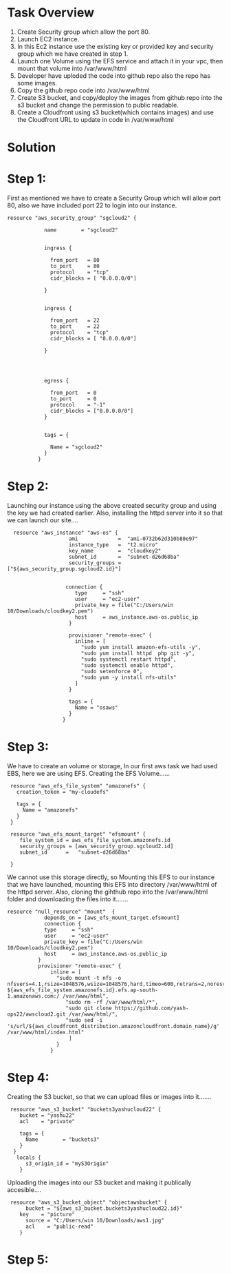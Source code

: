 # Task Overview

1. Create Security group which allow the port 80.
2. Launch EC2 instance.
3. In this Ec2 instance use the existing key or provided 
  key and security group which we have created in step 1.
4. Launch one Volume using the EFS service and attach it 
  in your vpc, then mount that volume into /var/www/html
5. Developer have uploded the code into github repo also 
   the repo has some images.
6. Copy the github repo code into /var/www/html
7. Create S3 bucket, and copy/deploy the images from github 
  repo into the s3 bucket and change the permission to
  public readable.
8. Create a Cloudfront using s3 bucket(which contains images)
and use the Cloudfront URL to  update in code in /var/www/html

# Solution

# Step 1:
First as mentioned we have to create a Security Group which
will allow port 80, also we have included port 22 to login into 
our instance.

    resource "aws_security_group" "sgcloud2" {

                name        = "sgcloud2"
           

                ingress {

                  from_port   = 80
                  to_port     = 80
                  protocol    = "tcp"
                  cidr_blocks = [ "0.0.0.0/0"]

                }

              
                ingress {

                  from_port   = 22
                  to_port     = 22
                  protocol    = "tcp"
                  cidr_blocks = [ "0.0.0.0/0"]

                }




                egress {

                  from_port   = 0
                  to_port     = 0
                  protocol    = "-1"
                  cidr_blocks = ["0.0.0.0/0"]
                }


                tags = {

                  Name = "sgcloud2"
                }
              }


# Step 2:
Launching our instance using the above created security
group and using the key we had created earlier. Also, installing 
the httpd server into it so that we can launch our site....


      resource "aws_instance" "aws-os" {
                        ami             =  "ami-0732b62d310b80e97"
                        instance_type   =  "t2.micro"
                        key_name        =  "cloudkey2"
                        subnet_id       =  "subnet-d26d68ba"
                        security_groups = ["${aws_security_group.sgcloud2.id}"]


                       connection {
                          type     = "ssh"
                          user     = "ec2-user"
                          private_key = file("C:/Users/win 10/Downloads/cloudkey2.pem")
                          host     = aws_instance.aws-os.public_ip
                        }

                        provisioner "remote-exec" {
                          inline = [
                            "sudo yum install amazon-efs-utils -y",
                            "sudo yum install httpd  php git -y",
                            "sudo systemctl restart httpd",
                            "sudo systemctl enable httpd",
                            "sudo setenforce 0",
                            "sudo yum -y install nfs-utils"
                          ]
                        }

                        tags = {
                          Name = "osaws"
                        }
                      }

     

# Step 3:
We have to create an volume or storage,  In our first
aws task we had used EBS, here we are using EFS.
Creating the EFS Volume......

     resource "aws_efs_file_system" "amazonefs" {
       creation_token = "my-cloudefs"

       tags = {
         Name = "amazonefs"
       }
     }

     resource "aws_efs_mount_target" "efsmount" {
        file_system_id = aws_efs_file_system.amazonefs.id
        security_groups = [aws_security_group.sgcloud2.id]
        subnet_id      =   "subnet-d26d68ba"

     }

We cannot use this storage directly, so Mounting this EFS to our 
instance that we have launched, mounting this EFS into directory
/var/www/html of the httpd server.
Also, cloning the gihthub repo into the /var/www/html folder
and downloading the files into it.......

     
    resource "null_resource" "mount"  {
                depends_on = [aws_efs_mount_target.efsmount]
                connection {
                type     = "ssh"
                user     = "ec2-user"
                private_key = file("C:/Users/win 10/Downloads/cloudkey2.pem")
                host     = aws_instance.aws-os.public_ip
              }
              provisioner "remote-exec" {
                  inline = [
                    "sudo mount -t nfs -o nfsvers=4.1,rsize=1048576,wsize=1048576,hard,timeo=600,retrans=2,noresvport ${aws_efs_file_system.amazonefs.id}.efs.ap-south-         1.amazonaws.com:/ /var/www/html",
                       "sudo rm -rf /var/www/html/*",
                       "sudo git clone https://github.com/yash-ops22/awscloud2.git /var/www/html/",
                       "sudo sed -i 's/url/${aws_cloudfront_distribution.amazoncloudfront.domain_name}/g' /var/www/html/index.html"
                        ]
                    }
                  }


# Step 4:
Creating the S3 bucket, so that we can upload files or
images into it.......

     resource "aws_s3_bucket" "buckets3yashucloud22" {
        bucket = "yashu22"
        acl    = "private"

        tags = {
          Name        = "buckets3"
        }
      }
       locals {
          s3_origin_id = "myS3Origin"
        }
        
Uploading the images into our S3 bucket and making it
publically accesible....
     
     resource "aws_s3_bucket_object" "objectawsbucket" {
          bucket = "${aws_s3_bucket.buckets3yashucloud22.id}"
        key    = "picture"
          source = "C:/Users/win 10/Downloads/aws1.jpg"
          acl    = "public-read"
        } 

# Step 5:


